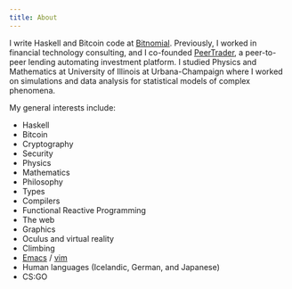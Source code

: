 ```yaml
---
title: About
---
```


I write Haskell and Bitcoin code at [Bitnomial](http://bitnomial.com).
Previously, I worked in financial technology consulting, and I co-founded
[PeerTrader](http://peertrader.com), a peer-to-peer lending automating investment platform. I studied
Physics and Mathematics at University of Illinois at Urbana-Champaign where I
worked on simulations and data analysis for statistical models of complex
phenomena.

My general interests include:

- Haskell
- Bitcoin
- Cryptography
- Security
- Physics
- Mathematics
- Philosophy
- Types
- Compilers
- Functional Reactive Programming
- The web
- Graphics
- Oculus and virtual reality
- Climbing
- [Emacs](https://github.com/WraithM/emacs.d) / [vim](https://github.com/WraithM/dotfiles/blob/master/.vimrc)
- Human languages (Icelandic, German, and Japanese)
- CS:GO
